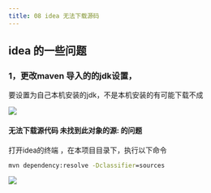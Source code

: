 ```yaml
---
title: 08 idea 无法下载源码
---
```



## idea 的一些问题
### 1，更改maven 导入的的jdk设置，
要设置为自己本机安装的jdk，不是本机安装的有可能下载不成

![](https://cdn.jsdelivr.net/gh/clxmm/image@main/img/202105/20210609203440.pngidea)


#### 无法下载源代码 未找到此对象的源: 的问题


打开idea的终端 ，在本项目目录下，执行以下命令
```cmd
mvn dependency:resolve -Dclassifier=sources
```


![](https://cdn.jsdelivr.net/gh/clxmm/image@main/img/202105/idea20210609203546.png)



